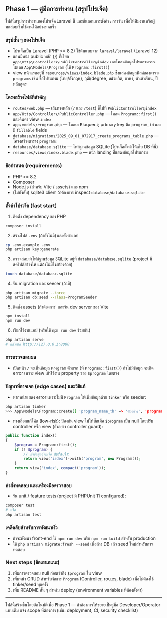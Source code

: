 ## Phase 1 — คู่มือการทำงาน (สรุปโปรเจ็ค)

ไฟล์นี้สรุปการทำงานของโปรเจ็ค Laravel นี้ และขั้นตอนการตั้งค่า / การรัน เพื่อให้ทีมงานหรือผู้ทดสอบเริ่มใช้งานได้อย่างรวดเร็ว

### สรุปสั้น ๆ ของโปรเจ็ค
- โปรเจ็คเป็น Laravel (PHP >= 8.2) ใช้ต้นแบบจาก `laravel/laravel` (Laravel 12)
- แอพมีหน้า public หลัก (`/`) ที่เรียก `App\Http\Controllers\PublicController@index` และโหลดข้อมูลโปรแกรมจากโมเดล `App\Models\Program` (ใช้ `Program::first()`)
- view หน้าแรกอยู่ที่ `resources/views/index.blade.php` ซึ่งแสดงข้อมูลฟิลด์ของตาราง `programs` เช่น ชื่อโปรแกรม (ไทย/อังกฤษ), วุฒิ/degree, หน่วยกิต, ภาษา, ค่าเล่าเรียน, ปีหลักสูตร

### โครงสร้างไฟล์ที่สำคัญ
- `routes/web.php` — เส้นทางหลัก (`/` และ `/test`) ชี้ไปที่ `PublicController@index`
- `app/Http/Controllers/PublicController.php` — โหลด `Program::first()` และคืนค่า view `index`
- `app/Models/Program.php` — โมเดล Eloquent; primary key คือ `program_id` และมี `fillable` fields
- `database/migrations/2025_09_01_072917_create_programs_table.php` — โครงสร้างตาราง `programs`
- `database/database.sqlite` — ไฟล์ฐานข้อมูล SQLite (โปรเจ็คตั้งค่าให้เก็บ DB ที่นี่)
- `resources/views/index.blade.php` — หน้า landing ที่แสดงข้อมูลโปรแกรม

### ข้อกำหนด (requirements)
- PHP >= 8.2
- Composer
- Node.js (สำหรับ Vite / assets) และ npm
- (ไม่บังคับ) sqlite3 client ถ้าต้องการ inspect `database/database.sqlite`

### ตั้งค่าโปรเจ็ค (fast start)
1. ติดตั้ง dependency ของ PHP

```bash
composer install
```

2. สร้างไฟล์ `.env` (ถ้ายังไม่มี) และตั้งค่าแอป

```bash
cp .env.example .env
php artisan key:generate
```

3. ตรวจสอบว่าไฟล์ฐานข้อมูล SQLite อยู่ที่ `database/database.sqlite` (project มีสคริปต์สร้างให้ แต่ถ้าไม่มีให้สร้างด้วย)

```bash
touch database/database.sqlite
```

4. รัน migration และ seeder (ถ้ามี)

```bash
php artisan migrate --force
php artisan db:seed --class=ProgramSeeder
```

5. ติดตั้ง assets (ถ้าต้องการ) และรัน dev server ของ Vite

```bash
npm install
npm run dev
```

6. เรียกใช้งานแอป (หรือใช้ `npm run dev` ร่วมกัน)

```bash
php artisan serve
# แล้วเปิด http://127.0.0.1:8000
```

### การตรวจสอบผล
- เปิดหน้า `/` จะเห็นข้อมูล `Program` ตัวแรก (ที่ `Program::first()`) ถ้าไม่มีข้อมูล จะเกิด error เพราะ view เข้าใช้งาน property ของ `$program` โดยตรง

### ปัญหาที่อาจเจอ (edge cases) และวิธีแก้
- หากหน้าแสดง error เพราะไม่มี `Program` ให้เพิ่มข้อมูลด้วย `tinker` หรือ seeder:

```bash
php artisan tinker
>>> App\Models\Program::create([ 'program_name_th' => 'ตัวอย่าง', 'program_name_en' => 'Example', 'degree_th' => 'ปริญญาตรี', 'degree_en' => 'B.Sc.', 'credits_required' => 120 ])
```

- ทางเลือกแก้โค้ด (low-risk): ป้องกัน view ไม่ให้บั๊กเมื่อ `$program` เป็น null โดยปรับ controller หรือ view (ตัวอย่าง controller guard):

```php
public function index()
{
    $program = Program::first();
    if (! $program) {
        // ส่งข้อมูลว่างหรือ default
        return view('index')->with('program', new Program());
    }
    return view('index', compact('program'));
}
```

### คำสั่งทดสอบ และเครื่องมือตรวจสอบ
- รัน unit / feature tests (project มี PHPUnit 11 configured):

```bash
composer test
# หรือ
php artisan test
```

### เคล็ดลับสำหรับการพัฒนาเร็ว
- ถ้าจะพัฒนา front-end ใช้ `npm run dev` หรือ `npm run build` สำหรับ production
- ใช้ `php artisan migrate:fresh --seed` เพื่อล้าง DB แล้ว seed ใหม่สำหรับการทดสอบ

### Next steps (ข้อเสนอแนะ)
1. เพิ่มการตรวจสอบ null ก่อนเข้าถึง `$program` ใน view
2. เพิ่มหน้า CRUD สำหรับจัดการ `Program` (Controller, routes, blade) เพื่อไม่ต้องใช้ tinker/seed ทุกครั้ง
3. เพิ่ม README สั้น ๆ สำหรับ deploy (environment variables ที่ต้องตั้งค่า)

---
ไฟล์นี้สร้างขึ้นโดยอัตโนมัติเพื่อ Phase 1 — ถ้าต้องการให้ขยายเป็นคู่มือ Developer/Operator แบบเต็ม แจ้ง scope ที่ต้องการ (เช่น: deployment, CI, security checklist)
